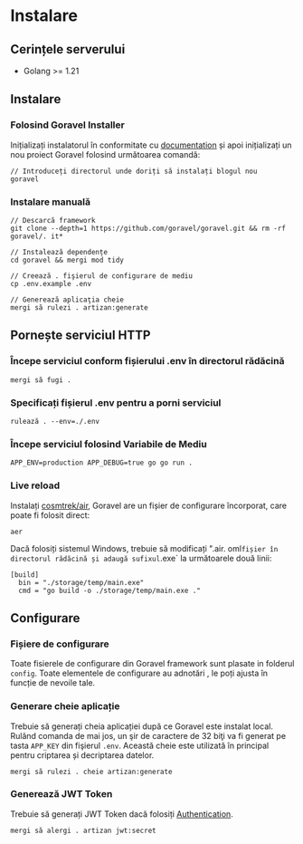 # Instalare

## Cerințele serverului

- Golang >= 1.21

## Instalare

### Folosind Goravel Installer

Inițializați instalatorul în conformitate cu [documentation](https://github.com/goravel/installer) și apoi inițializați un nou proiect Goravel
folosind următoarea comandă:

```shell
// Introduceți directorul unde doriți să instalați blogul nou
goravel
```

### Instalare manuală

```shell
// Descarcă framework
git clone --depth=1 https://github.com/goravel/goravel.git && rm -rf goravel/. it*

// Instalează dependențe
cd goravel && mergi mod tidy

// Creează . fişierul de configurare de mediu
cp .env.example .env

// Generează aplicaţia cheie
mergi să rulezi . artizan:generate
```

## Pornește serviciul HTTP

### Începe serviciul conform fișierului .env în directorul rădăcină

```shell
mergi să fugi .
```

### Specificați fișierul .env pentru a porni serviciul

```shell
rulează . --env=./.env
```

### Începe serviciul folosind Variabile de Mediu

```shell
APP_ENV=production APP_DEBUG=true go go run .
```

### Live reload

Instalați [cosmtrek/air](https://github.com/cosmtrek/air), Goravel are un fișier de configurare încorporat, care poate fi folosit
direct:

```
aer
```

Dacă folosiți sistemul Windows, trebuie să modificați ".air. oml`fișier în directorul rădăcină și adaugă sufixul`.exe\`
la următoarele două linii:

```shell
[build]
  bin = "./storage/temp/main.exe"
  cmd = "go build -o ./storage/temp/main.exe ."
```

## Configurare

### Fișiere de configurare

Toate fisierele de configurare din Goravel framework sunt plasate in folderul `config`. Toate elementele de configurare au adnotări
, le poți ajusta în funcție de nevoile tale.

### Generare cheie aplicație

Trebuie să generați cheia aplicației după ce Goravel este instalat local. Rulând comanda de mai jos, un şir de caractere de 32 biţi
va fi generat pe tasta `APP_KEY` din fişierul `.env`. Această cheie este utilizată în principal pentru criptarea și decriptarea datelor.

```shell
mergi să rulezi . cheie artizan:generate
```

### Generează JWT Token

Trebuie să generați JWT Token dacă folosiți [Authentication](../security/authentication).

```shell
mergi să alergi . artizan jwt:secret
```
